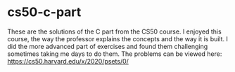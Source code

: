 # cs50-c-part
These are the solutions of the C part from the CS50 course. I enjoyed this course, the way the professor explains the concepts and the way it is built.  I did the more advanced  part of exercises and found them challenging sometimes taking me days to do them.
The problems can be viewed here: https://cs50.harvard.edu/x/2020/psets/0/
